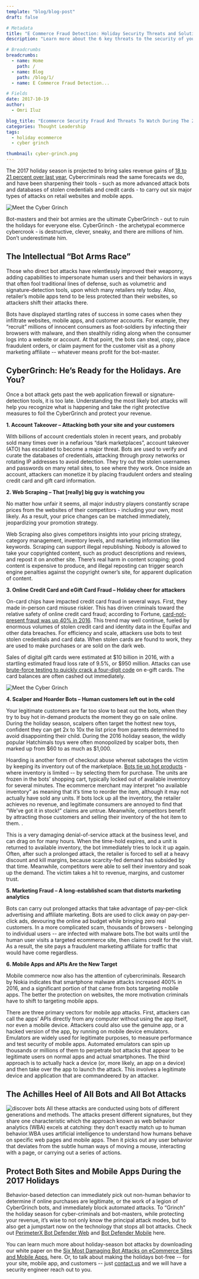 ```yaml
---
template: "blog/blog-post"
draft: false

# Metadata
title: "E Commerce Fraud Detection: Holiday Security Threats and Solutions"
description: "Learn more about the 6 key threats to the security of your ecommerce website this holiday season with the new whitepaper from PerimeterX."

# Breadcrumbs
breadcrumbs:
  - name: Home
    path: /
  - name: Blog
    path: /blog/1/
  - name: E Commerce Fraud Detection...

# Fields
date: 2017-10-19
author:
  - Omri Iluz

blog_title: "Ecommerce Security Fraud And Threats To Watch During The 2017 Holiday Season"
categories: Thought Leadership
tags:
  - holiday ecommerce
  - cyber grinch

thumbnail: cyber-grinch.png
---
```


The 2017 holiday season is projected to bring sales revenue gains of [18 to 21 percent over last year](https://www.cnbc.com/2017/09/19/early-forecast-calls-for-stronger-holiday-season-for-retailers.html), Cybercriminals read the same forecasts we do, and have been sharpening their tools - such as more advanced attack bots and databases of stolen credentials and credit cards - to carry out six major types of attacks on retail websites and mobile apps.

<img src="/assets/images/blog/meet-cyber-grinch.png" alt="Meet the Cyber Grinch" /><br>

Bot-masters and their bot armies are the ultimate CyberGrinch - out to ruin the holidays for everyone else. CyberGrinch - the archetypal ecommerce cybercrook - is destructive, clever, sneaky, and there are millions of him. Don’t underestimate him.

## The Intellectual “Bot Arms Race”

Those who direct bot attacks have relentlessly improved their weaponry, adding capabilities to impersonate human users and their behaviors in ways that often fool traditional lines of defense, such as volumetric and signature-detection tools, upon which many retailers rely today. Also, retailer’s mobile apps tend to be less protected than their websites, so attackers shift their attacks there.

Bots have displayed startling rates of success in some cases when they infiltrate websites, mobile apps, and customer accounts. For example, they “recruit” millions of innocent consumers as foot-soldiers by infecting their browsers with malware, and then stealthily riding along when the consumer logs into a website or account. At that point, the bots can steal, copy, place fraudulent orders, or claim payment for the customer visit as a phony marketing affiliate -- whatever means profit for the bot-master.

## CyberGrinch: He’s Ready for the Holidays. Are You?

Once a bot attack gets past the web application firewall or signature-detection tools, it is too late.
Understanding the most likely bot attacks will help you recognize what is happening and take the right protective measures to foil the CyberGrinch and protect your revenue.

**1. Account Takeover – Attacking both your site and your customers**

With billions of account credentials stolen in recent years, and probably sold many times over in a nefarious “dark marketplaces”, account takeover (ATO) has escalated to become a major threat. Bots are used to verify and curate the databases of credentials, attacking through proxy networks or rotating IP addresses to avoid detection. They try out the stolen usernames and passwords on many retail sites, to see where they work. Once inside an account, attackers can monetize it by placing fraudulent orders and stealing credit card and gift card information.

**2. Web Scraping – That [really] big guy is watching you**

No matter how unfair it seems, all major industry players constantly scrape prices from the websites of their competitors - including your own, most likely. As a result, your price changes can be matched immediately, jeopardizing your promotion strategy.

Web Scraping also gives competitors insights into your pricing strategy, category management, inventory levels, and marketing information like keywords. Scraping can support illegal republishing. Nobody is allowed to take your copyrighted content, such as product descriptions and reviews, and repost it on another site. There’s real harm in content scraping; good content is expensive to produce, and illegal reposting can trigger search engine penalties against the copyright owner’s site, for apparent duplication of content.

**3. Online Credit Card and eGift Card Fraud – Holiday cheer for attackers**

On-card chips have impacted credit card fraud in several ways. First, they made in-person card misuse riskier. This has driven criminals toward the relative safety of online credit card fraud; according to Fortune, [card-not-present fraud was up 40% in 2016](http://fortune.com/2017/02/01/credit-card-chips-fraud/). This trend may well continue, fueled by enormous volumes of stolen credit card and identity data in the Equifax and other data breaches. For efficiency and scale, attackers use bots to test stolen credentials and card data. When stolen cards are found to work, they are used to make purchases or are sold on the dark web.

Sales of digital gift cards were estimated at $10 billion in 2016, with a startling estimated fraud loss rate of 9.5%, or $950 million. Attacks can use [brute-force testing to quickly crack a four-digit code](/blog/online-gift-card-fraud-free-moccachino-for-life/) on e-gift cards. The card balances are often cashed out immediately.

<img src="/assets/images/blog/top6-cyber-grinch-attacks.png" alt="Meet the Cyber Grinch" /><br>

**4. Scalper and Hoarder Bots – Human customers left out in the cold**

Your legitimate customers are far too slow to beat out the bots, when they try to buy hot in-demand products the moment they go on sale online. During the holiday season, scalpers often target the hottest new toys, confident they can get 2x to 10x the list price from parents determined to avoid disappointing their child. During the 2016 holiday season, the wildly popular Hatchimals toys were often monopolized by scalper bots, then marked up from $60 to as much as $1,000.

Hoarding is another form of checkout abuse whereat sabotages the victim by keeping its inventory out of the marketplace. [Bots tie up hot products](/blog/how-hoarder-bots-steal-sales-online-retailers/) - where inventory is limited -- by selecting them for purchase. The units are frozen in the bots’ shopping cart, typically locked out of available inventory for several minutes. The ecommerce merchant may interpret “no available inventory” as meaning that it’s time to reorder the item, although it may not actually have sold any units. If bots lock up all the inventory, the retailer achieves no revenue, and legitimate consumers are annoyed to find that “We’ve got it in stock!” claims are untrue. Meanwhile, competitors benefit by attracting those customers and selling their inventory of the hot item to them. .

This is a very damaging denial-of-service attack at the business level, and can drag on for many hours. When the time-hold expires, and a unit is returned to available inventory, the bot immediately tries to lock it up again. Often, after such a prolonged attack, the retailer is forced to sell at a heavy discount and kill margins, because scarcity-fed demand has subsided by that time. Meanwhile, competitors were able to sell their inventory and soak up the demand. The victim takes a hit to revenue, margins, and customer trust.

**5. Marketing Fraud – A long-established scam that distorts marketing analytics**

Bots can carry out prolonged attacks that take advantage of pay-per-click advertising and affiliate marketing. Bots are used to click away on pay-per-click ads, devouring the online ad budget while bringing zero real customers. In a more complicated scam, thousands of browsers - belonging to individual users -- are infected with malware bots.The bot waits until the human user visits a targeted ecommerce site, then claims credit for the visit. As a result, the site pays a fraudulent marketing affiliate for traffic that would have come regardless.

**6. Mobile Apps and APIs Are the New Target**

Mobile commerce now also has the attention of cybercriminals. Research by Nokia indicates that smartphone malware attacks increased 400% in 2016, and a significant portion of that came from bots targeting mobile apps. The better the protection on websites, the more motivation criminals have to shift to targeting mobile apps.

There are three primary vectors for mobile app attacks. First, attackers can call the apps’ APIs directly from any computer without using the app itself, nor even a mobile device. Attackers could also use the genuine app, or a hacked version of the app, by running on mobile device emulators. Emulators are widely used for legitimate purposes, to measure performance and test security of mobile apps. Automated emulators can spin up thousands or millions of them to perpetrate bot attacks that appear to be legitimate users on normal apps and actual smartphones. The third approach is to actually hack a device (or, more likely, an app on a device) and then take over the app to launch the attack. This involves a legitimate device and application that are commandeered by an attacker.

## The Achilles Heel of All Bots and All Bot Attacks

<img class="blog-img-align-right" src="/assets/images/blog/discover-icon.png" alt="discover bots" />
All these attacks are conducted using bots of different generations and methods. The attacks present different signatures, but they share one characteristic which the approach known as web behavior analytics (WBA) excels at catching: they don’t exactly match up to human behavior.WBA uses artificial intelligence to understand how humans behave on specific web pages and mobile apps. Then it picks out any user behavior that deviates from the subtle human ways of moving a mouse, interacting with a page, or carrying out a series of actions.

## Protect Both Sites and Mobile Apps During the 2017 Holidays

Behavior-based detection can immediately pick out non-human behavior to determine if online purchases are legitimate, or the work of a legion of CyberGrinch bots, and immediately block automated attacks. To “Grinch” the holiday season for cyber-criminals and bot-masters, while protecting your revenue, it’s wise to not only know the principal attack modes, but to also get a jumpstart now on the technology that stops all bot attacks. Check out [PerimeterX Bot Defender Web](/products/bot-defender/bot-defender-web/) and [Bot Defender Mobile](/products/bot-defender/bot-defender-mobile/) here.

You can learn much more about holiday-season bot attacks by downloading our white paper on the [Six Most Damaging Bot Attacks on eCommerce Sites and Mobile Apps](/resources/holiday-2018-whitepaper/), here. Or, to talk about making the holidays bot-free -- for your site, mobile app, and customers -- just [contact us](/contact-us/) and we will have a security engineer reach out to you.
